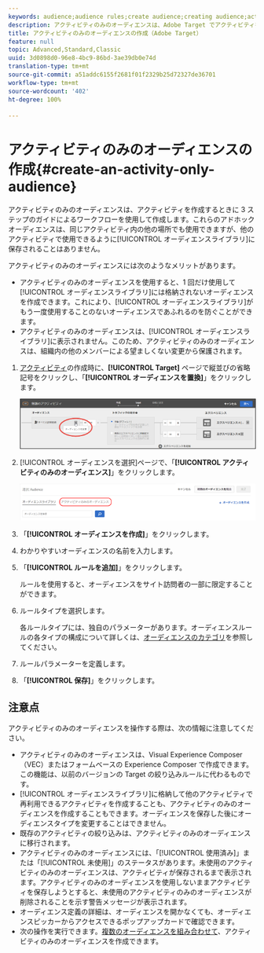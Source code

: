 ```yaml
---
keywords: audience;audience rules;create audience;creating audience;activity only;activity-only;adhoc
description: アクティビティのみのオーディエンスは、Adobe Target でアクティビティを作成するときに 3 ステップのガイドによるワークフローを使用して作成します。これらのアドホックオーディエンスは、同じアクティビティ内の他の場所でも使用できますが、他のアクティビティで使用できるようにオーディエンスライブラリに保存されることはありません。
title: アクティビティのみのオーディエンスの作成（Adobe Target）
feature: null
topic: Advanced,Standard,Classic
uuid: 3d0898d0-96e8-4bc9-86bd-3ae39db0e74d
translation-type: tm+mt
source-git-commit: a51addc6155f2681f01f2329b25d72327de36701
workflow-type: tm+mt
source-wordcount: '402'
ht-degree: 100%

---
```



# アクティビティのみのオーディエンスの作成{#create-an-activity-only-audience}

アクティビティのみのオーディエンスは、アクティビティを作成するときに 3 ステップのガイドによるワークフローを使用して作成します。これらのアドホックオーディエンスは、同じアクティビティ内の他の場所でも使用できますが、他のアクティビティで使用できるように[!UICONTROL オーディエンスライブラリ]に保存されることはありません。

アクティビティのみのオーディエンスには次のようなメリットがあります。

* アクティビティのみのオーディエンスを使用すると、1 回だけ使用して[!UICONTROL オーディエンスライブラリ]には格納されないオーディエンスを作成できます。これにより、[!UICONTROL オーディエンスライブラリ]がもう一度使用することのないオーディエンスであふれるのを防ぐことができます。
* アクティビティのみのオーディエンスは、[!UICONTROL オーディエンスライブラリ]に表示されません。このため、アクティビティのみのオーディエンスは、組織内の他のメンバーによる望ましくない変更から保護されます。

1. [アクティビティ](../c-activities/activities.md#concept_D317A95A1AB54674BA7AB65C7985BA03)の作成時に、**[!UICONTROL Target]** ページで縦並びの省略記号をクリックし、「**[!UICONTROL オーディエンスを置換]**」をクリックします。

   ![ステップの結果](assets/edit_audience.png)

1. [!UICONTROL オーディエンスを選択]ページで、「**[!UICONTROL アクティビティのみのオーディエンス]**」をクリックします。

   ![](assets/activity-only-aud.png)

1. 「**[!UICONTROL オーディエンスを作成]**」をクリックします。
1. わかりやすいオーディエンスの名前を入力します。
1. 「**[!UICONTROL ルールを追加]**」をクリックします。

   ルールを使用すると、オーディエンスをサイト訪問者の一部に限定することができます。

1. ルールタイプを選択します。

   各ルールタイプには、独自のパラメーターがあります。オーディエンスルールの各タイプの構成について詳しくは、[オーディエンスのカテゴリ](../c-target/c-audiences/c-target-rules/target-rules.md#concept_E3A77E42F1644503A829B5107B20880D)を参照してください。

1. ルールパラメーターを定義します。
1. 「**[!UICONTROL 保存]**」をクリックします。

## 注意点

アクティビティのみのオーディエンスを操作する際は、次の情報に注意してください。

* アクティビティのみのオーディエンスは、Visual Experience Composer（VEC）またはフォームベースの Experience Composer で作成できます。この機能は、以前のバージョンの Target の絞り込みルールに代わるものです。
* [!UICONTROL オーディエンスライブラリ]に格納して他のアクティビティで再利用できるアクティビティを作成することも、アクティビティのみのオーディエンスを作成することもできます。オーディエンスを保存した後にオーディエンスタイプを変更することはできません。
* 既存のアクティビティの絞り込みは、アクティビティのみのオーディエンスに移行されます。
* アクティビティのみのオーディエンスには、「[!UICONTROL 使用済み]」または「[!UICONTROL 未使用]」のステータスがあります。未使用のアクティビティのみのオーディエンスは、アクティビティが保存されるまで表示されます。アクティビティのみのオーディエンスを使用しないままアクティビティを保存しようとすると、未使用のアクティビティのみのオーディエンスが削除されることを示す警告メッセージが表示されます。
* オーディエンス定義の詳細は、オーディエンスを開かなくても、オーディエンスピッカーからアクセスできるポップアップカードで確認できます。
* 次の操作を実行できます。[複数のオーディエンスを組み合わせて](../c-target/combining-multiple-audiences.md#concept_A7386F1EA4394BD2AB72399C225981E5)、アクティビティのみのオーディエンスを作成できます。

